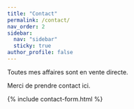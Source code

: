 ```yaml
---
title: "Contact"
permalink: /contact/
nav_order: 2
sidebar:
  nav: "sidebar"
  sticky: true
author_profile: false
---
```


Toutes mes affaires sont en vente directe.

Merci de prendre contact ici.

{% include contact-form.html %}
